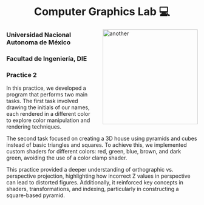 <h1 align="center">Computer Graphics Lab 💻</h1>
<img align="right" alt="another" width="250" style="margin-left: 20;" src="https://static.javatpoint.com/tutorial/computer-graphics/images/computer-graphics-tutorial.png">


### Universidad Nacional Autonoma de México
### Facultad de Ingeniería, DIE

### Practice 2

<p style="text-align: left;">
In this practice, we developed a program that performs two main tasks. The first task involved drawing the initials of our names, each rendered in a different color to explore color manipulation and rendering techniques.

The second task focused on creating a 3D house using pyramids and cubes instead of basic triangles and squares. To achieve this, we implemented custom shaders for different colors: red, green, blue, brown, and dark green, avoiding the use of a color clamp shader.

This practice provided a deeper understanding of orthographic vs. perspective projection, highlighting how incorrect Z values in perspective can lead to distorted figures. Additionally, it reinforced key concepts in shaders, transformations, and indexing, particularly in constructing a square-based pyramid.
</p>

